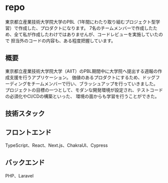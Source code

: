 # repo

東京都立産業技術大学院大学のPBL（1年間にわたり取り組むプロジェクト型学習）で作成した、プロダクトになります。
7名のチームメンバーで作成したため、全て私が作成したわけではありませんが、コードレビューを実施していたので
担当外のコードの内容も、ある程度把握しています。

## 概要
東京都立産業技術大学院大学（AIIT）のPBL期間中に大学院へ提出する週報の作成支援を行うアプリケーション。
価値のあるプロダクトにするため、ドッグフーディングをチームメンバーで行い、ブラッシュアップを行っていきました。
プロジェクトの目標の一つとして、モダンな開発環境が設定され、テストコードの必須化やCI/CDの構築といった、
環境の面からも学習を行うことができた。

## 技術スタック
## フロントエンド
TypeScript、React、Next.js、ChakraUI、Cypress

## バックエンド
PHP、Laravel



